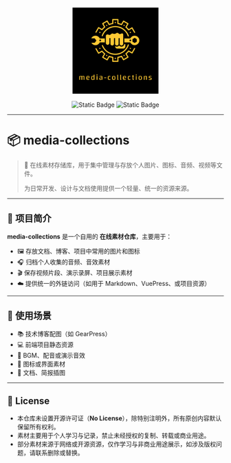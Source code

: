 <div>
  <p align="center">
    <img src="./logo.svg" alt="image" width="200" height="auto">
  </p>
  
  <p align="center">
    <img alt="Static Badge" src="https://img.shields.io/badge/media--collections-v1.0.1-black?labelColor=black&color=fec934">
    <img alt="Static Badge" src="https://img.shields.io/badge/author-Emirio__Baan-black?labelColor=black&color=fec934">
  </p>

</div>

---

# 📦 media-collections

> 🎨 在线素材存储库，用于集中管理与存放个人图片、图标、音频、视频等文件。
>
> 为日常开发、设计与文档使用提供一个轻量、统一的资源来源。

---

## 🧭 项目简介

**media-collections** 是一个自用的 **在线素材仓库**，主要用于：

* 🖼 存放文档、博客、项目中常用的图片和图标
* 🎧 归档个人收集的音频、音效素材
* 🎬 保存视频片段、演示录屏、项目展示素材
* ☁️ 提供统一的外链访问（如用于 Markdown、VuePress、或项目资源）

---

## 🌈 使用场景

* 📚 技术博客配图（如 GearPress）
* 💻 前端项目静态资源
* 🎵 BGM、配音或演示音效
* 🧩 图标或界面素材
* 🧾 文档、简报插图

---

## 🧾 License

* 本仓库未设置开源许可证（**No License**），除特别注明外，所有原创内容默认保留所有权利。  
* 素材主要用于个人学习与记录，禁止未经授权的复制、转载或商业用途。  
* 部分素材来源于网络或开源资源，仅作学习与非商业用途展示，如涉及版权问题，请联系删除或替换。
